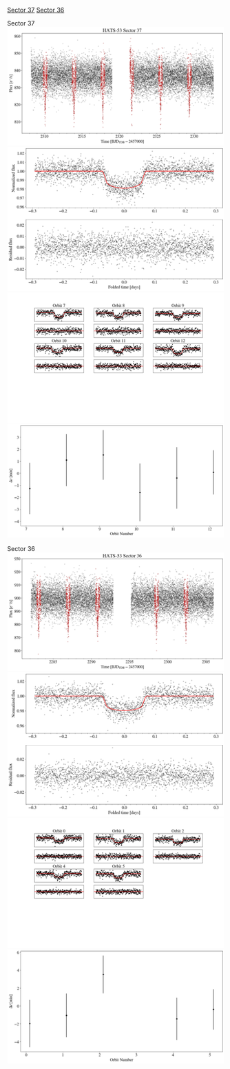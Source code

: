 [Sector 37](#sector37)
[Sector 36](#sector36)

<a name = "sector37"></a>
Sector 37
![alt text](/tt/HATS-53_Sector_37/HATS-53_Sector_37_a_TimeSeries.png)
![alt text](/tt/HATS-53_Sector_37/HATS-53_Sector_37_b_FoldedLightCurve.png)
![alt text](/tt/HATS-53_Sector_37/HATS-53_Sector_37_b_IndividualTransitsWithFit.png)
![alt text](/tt/HATS-53_Sector_37/HATS-53_Sector_37_c_TimingResiduals.png)

<a name = "sector36"></a>
Sector 36
![alt text](/tt/HATS-53_Sector_36/HATS-53_Sector_36_a_TimeSeries.png)
![alt text](/tt/HATS-53_Sector_36/HATS-53_Sector_36_b_FoldedLightCurve.png)
![alt text](/tt/HATS-53_Sector_36/HATS-53_Sector_36_b_IndividualTransitsWithFit.png)
![alt text](/tt/HATS-53_Sector_36/HATS-53_Sector_36_c_TimingResiduals.png)

